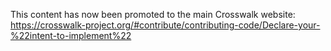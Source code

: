 This content has now been promoted to the main Crosswalk website:
https://crosswalk-project.org/#contribute/contributing-code/Declare-your-%22intent-to-implement%22

